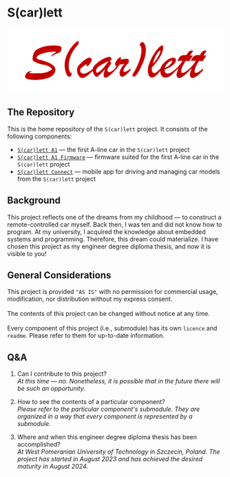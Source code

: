 # S(car)lett

<img src="Pictures/Logos/S(car)lett%20logo/S(car)lett%20logo%20(v1).png" alt="S(car)lett Logo" width="700">

## The Repository
This is the home repository of the `S(car)lett` project. It consists of the following components:
- [`S(car)lett A1`](https://github.com/sesame0707/S-car-lett-A1) — the first A-line car in the `S(car)lett` project
- [`S(car)lett A1 Firmware`](https://github.com/sesame0707/S-car-lett-A1-Firmware) — firmware suited for the first A-line car in the `S(car)lett` project
- [`S(car)lett Connect`](https://github.com/sesame0707/S-car-lett-Connect) — mobile app for driving and managing car models from the `S(car)lett` project

## Background
This project reflects one of the dreams from my childhood — to construct a remote-controlled car myself. Back then, I was ten and did not know how to program. At my university, I acquired the knowledge about embedded systems and programming. Therefore, this dream could materialize. I have chosen this project as my engineer degree diploma thesis, and now it is visible to you!

## General Considerations
This project is provided `"AS IS"` with no permission for commercial usage, modification, nor distribution without my express consent.
\
\
The contents of this project can be changed without notice at any time.
\
\
Every component of this project (i.e., submodule) has its own `licence` and `readme`. Please refer to them for up-to-date information.

## Q&A
1. Can I contribute to this project?
\
*At this time — no. Nonetheless, it is possible that in the future there will be such an opportunity.*

2. How to see the contents of a particular component?
\
*Please refer to the particular component's submodule. They are organized in a way that every component is represented by a submodule.*

3. Where and when this engineer degree diploma thesis has been accomplished?
\
*At West Pomeranian University of Technology in Szczecin, Poland. The project has started in August 2023 and has achieved the desired maturity in August 2024.*
